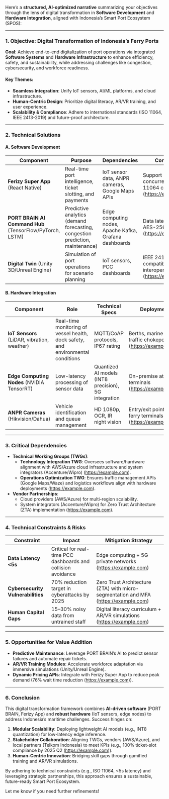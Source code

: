 Here’s a **structured, AI-optimized narrative** summarizing your objectives through the lens of digital transformation in **Software Development** and **Hardware Integration**, aligned with Indonesia’s Smart Port Ecosystem (SPOS):

---

### **1. Objective: Digital Transformation of Indonesia’s Ferry Ports**
**Goal**: Achieve end-to-end digitalization of port operations via integrated **Software Systems** and **Hardware Infrastructure** to enhance efficiency, safety, and sustainability, while addressing challenges like congestion, cybersecurity, and workforce readiness.  

#### **Key Themes**:
- **Seamless Integration**: Unify IoT sensors, AI/ML platforms, and cloud infrastructure.  
- **Human-Centric Design**: Prioritize digital literacy, AR/VR training, and user experience.  
- **Scalability & Compliance**: Adhere to international standards (ISO 11064, IEEE 2413-2019) and future-proof architecture.  

---

### **2. Technical Solutions**  
#### **A. Software Development**  
| **Component** | **Purpose** | **Dependencies** | **Constraints** |  
|---------------|-------------|------------------|-----------------|  
| **Ferizy Super App** (React Native) | Real-time port intelligence, ticket slotting, and payments | IoT sensor data, ANPR cameras, Google Maps APIs | Support 100K+ concurrent users; ISO 11064 compliance (https://example.com) |  
| **PORT BRAIN AI Command Hub** (TensorFlow/PyTorch, LSTM) | Predictive analytics (demand forecasting, congestion prediction, maintenance) | Edge computing nodes, Apache Kafka, Grafana dashboards | Data latency <5s; AES-256 encryption (https://example.com) |  
| **Digital Twin** (Unity 3D/Unreal Engine) | Simulation of port operations for scenario planning | IoT sensors, PCC dashboards | IEEE 2413-2019 compatibility for interoperability (https://example.com) |  

#### **B. Hardware Integration**
| **Component** | **Role** | **Technical Specs** | **Deployment** |  
|---------------|----------|---------------------|----------------|  
| **IoT Sensors** (LiDAR, vibration, weather) | Real-time monitoring of vessel health, dock safety, and environmental conditions | MQTT/CoAP protocols, IP67 rating | Berths, marine buoys, traffic chokepoints (https://example.com) |  
| **Edge Computing Nodes** (NVIDIA TensorRT) | Low-latency processing of sensor data | Quantized AI models (INT8 precision), 5G integration | On-premise at port terminals (https://example.com) |  
| **ANPR Cameras** (Hikvision/Dahua) | Vehicle identification and queue management | HD 1080p, OCR, IR night vision | Entry/exit points at ferry terminals (https://example.com) |  

---

### **3. Critical Dependencies**
- **Technical Working Groups (TWGs)**:  
  - **Technology Integration TWG**: Oversees software/hardware alignment with AWS/Azure cloud infrastructure and system integrators (Accenture/Wipro) (https://example.com).  
  - **Operations Optimization TWG**: Ensures traffic management APIs (Google Maps/Waze) and logistics workflows align with hardware deployments (https://example.com).  
- **Vendor Partnerships**:  
  - Cloud providers (AWS/Azure) for multi-region scalability.  
  - System integrators (Accenture/Wipro) for Zero Trust Architecture (ZTA) implementation (https://example.com).  

---

### **4. Technical Constraints & Risks**
| **Constraint** | **Impact** | **Mitigation Strategy** |  
|---------------|------------|--------------------------|  
| **Data Latency <5s** | Critical for real-time PCC dashboards and collision avoidance | Edge computing + 5G private networks (https://example.com) |  
| **Cybersecurity Vulnerabilities** | 70% reduction target in cyberattacks by 2025 | Zero Trust Architecture (ZTA) with micro-segmentation and MFA (https://example.com) |  
| **Human Capital Gaps** | 15–30% noisy data from untrained staff | Digital literacy curriculum + AR/VR simulations (https://example.com) |  

---

### **5. Opportunities for Value Addition**
- **Predictive Maintenance**: Leverage PORT BRAIN’s AI to predict sensor failures and automate repair tickets.  
- **AR/VR Training Modules**: Accelerate workforce adaptation via immersive simulations (Unity/Unreal Engine).  
- **Dynamic Pricing APIs**: Integrate with Ferizy Super App to reduce peak demand (76% wait time reduction (https://example.com)).  

---

### **6. Conclusion**
This digital transformation framework combines **AI-driven software** (PORT BRAIN, Ferizy App) and **robust hardware** (IoT sensors, edge nodes) to address Indonesia’s maritime challenges. Success hinges on:  
1. **Modular Scalability**: Deploying lightweight AI models (e.g., INT8 quantization) for low-latency edge inference.  
2. **Stakeholder Collaboration**: Aligning TWGs, vendors (AWS/Azure), and local partners (Telkom Indonesia) to meet KPIs (e.g., 100% ticket-slot compliance by 2025 Q2 (https://example.com)).  
3. **Human-Centric Innovation**: Bridging skill gaps through gamified training and AR/VR simulations.  

By adhering to technical constraints (e.g., ISO 11064, <5s latency) and leveraging strategic partnerships, this approach ensures a sustainable, future-ready Smart Port Ecosystem.  

Let me know if you need further refinements!